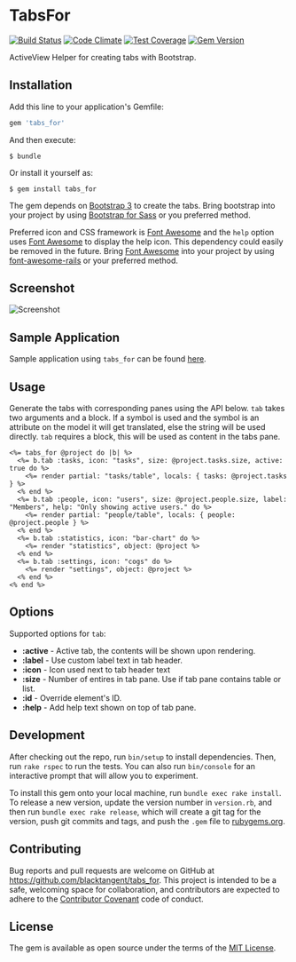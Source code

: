 [travis]: https://travis-ci.org/blacktangent/tabs_for
[codeclimate]: https://codeclimate.com/github/blacktangent/tabs_for
[fontawesome]: https://fortawesome.github.io/Font-Awesome
[fontawesomerails]: https://github.com/bokmann/font-awesome-rails
[coveralls]: https://coveralls.io/r/blacktangent/tabs_for
[rubygems]: https://rubygems.org/gems/tabs_for

# TabsFor

[![Build Status](https://travis-ci.org/blacktangent/tabs_for.svg?branch=master)][travis]
[![Code Climate](https://codeclimate.com/github/blacktangent/tabs_for/badges/gpa.svg)][codeclimate]
[![Test Coverage](http://img.shields.io/coveralls/blacktangent/tabs_for/master.svg)][coveralls]
[![Gem Version](http://img.shields.io/gem/v/tabs_for.svg)][rubygems]

ActiveView Helper for creating tabs with Bootstrap.

## Installation

Add this line to your application's Gemfile:

```ruby
gem 'tabs_for'
```

And then execute:

    $ bundle

Or install it yourself as:

    $ gem install tabs_for

The gem depends on [Bootstrap 3](http://getbootstrap.com/) to create the tabs. Bring bootstrap into
your project by using [Bootstrap for Sass](https://github.com/twbs/bootstrap-sass) or you preferred method.

Preferred icon and CSS framework is [Font Awesome][fontawesome] and the `help` option uses
[Font Awesome][fontawesome] to display the help icon. This dependency
could easily be removed in the future.
Bring [Font Awesome][fontawesome] into your project by using
[font-awesome-rails][fontawesomerails] or your preferred method.

## Screenshot
![Screenshot](https://cloud.githubusercontent.com/assets/1222916/9381832/42b92924-4765-11e5-930e-1c5f236173c3.png)

## Sample Application

Sample application using `tabs_for` can be found
[here](https://github.com/blacktangent/tabs_for-demo).

## Usage

Generate the tabs with corresponding panes using the API below. `tab`
takes two arguments and a block. If a symbol is used and the symbol is
an attribute on the model it will get translated, else the string will
be used directly. `tab` requires a block, this will be used as content
in the tabs pane.

```erb
<%= tabs_for @project do |b| %>
  <%= b.tab :tasks, icon: "tasks", size: @project.tasks.size, active: true do %>
    <%= render partial: "tasks/table", locals: { tasks: @project.tasks } %>
  <% end %>
  <%= b.tab :people, icon: "users", size: @project.people.size, label: "Members", help: "Only showing active users." do %>
    <%= render partial: "people/table", locals: { people: @project.people } %>
  <% end %>
  <%= b.tab :statistics, icon: "bar-chart" do %>
    <%= render "statistics", object: @project %>
  <% end %>
  <%= b.tab :settings, icon: "cogs" do %>
    <%= render "settings", object: @project %>
  <% end %>
<% end %>
```

## Options
Supported options for `tab`:

* __:active__ - Active tab, the contents will be shown upon rendering.
* __:label__ - Use custom label text in tab header.
* __:icon__ - Icon used next to tab header text
* __:size__ - Number of entires in tab pane. Use if tab pane contains
  table or list.
* __:id__ - Override element's ID.
* __:help__ - Add help text shown on top of tab pane.

## Development

After checking out the repo, run `bin/setup` to install dependencies. Then, run `rake rspec` to run the tests. You can also run `bin/console` for an interactive prompt that will allow you to experiment.

To install this gem onto your local machine, run `bundle exec rake install`. To release a new version, update the version number in `version.rb`, and then run `bundle exec rake release`, which will create a git tag for the version, push git commits and tags, and push the `.gem` file to [rubygems.org](https://rubygems.org).

## Contributing

Bug reports and pull requests are welcome on GitHub at https://github.com/blacktangent/tabs_for. This project is intended to be a safe, welcoming space for collaboration, and contributors are expected to adhere to the [Contributor Covenant](contributor-covenant.org) code of conduct.


## License

The gem is available as open source under the terms of the [MIT License](http://opensource.org/licenses/MIT).

